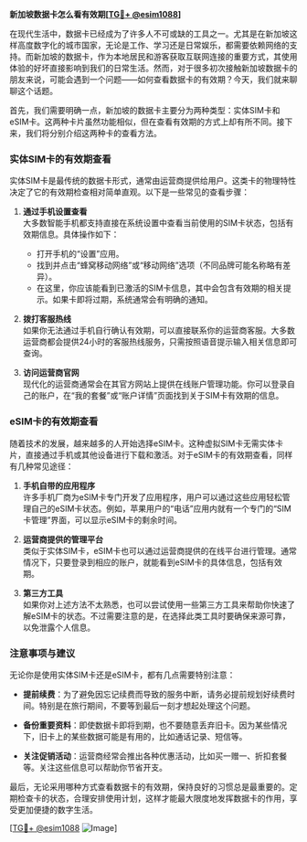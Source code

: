 **新加坡数据卡怎么看有效期[[TG💪+ @esim1088](https://t.me/s/esim1088)]**

在现代生活中，数据卡已经成为了许多人不可或缺的工具之一。尤其是在新加坡这样高度数字化的城市国家，无论是工作、学习还是日常娱乐，都需要依赖网络的支持。而新加坡的数据卡，作为本地居民和游客获取互联网连接的重要方式，其使用体验的好坏直接影响到我们的日常生活。然而，对于很多初次接触新加坡数据卡的朋友来说，可能会遇到一个问题——如何查看数据卡的有效期？今天，我们就来聊聊这个话题。

首先，我们需要明确一点，新加坡的数据卡主要分为两种类型：实体SIM卡和eSIM卡。这两种卡片虽然功能相似，但在查看有效期的方式上却有所不同。接下来，我们将分别介绍这两种卡的查看方法。

### 实体SIM卡的有效期查看

实体SIM卡是最传统的数据卡形式，通常由运营商提供给用户。这类卡的物理特性决定了它的有效期检查相对简单直观。以下是一些常见的查看步骤：

1. **通过手机设置查看**  
   大多数智能手机都支持直接在系统设置中查看当前使用的SIM卡状态，包括有效期信息。具体操作如下：
   - 打开手机的“设置”应用。
   - 找到并点击“蜂窝移动网络”或“移动网络”选项（不同品牌可能名称略有差异）。
   - 在这里，你应该能看到已激活的SIM卡信息，其中会包含有效期的相关提示。如果卡即将过期，系统通常会有明确的通知。

2. **拨打客服热线**  
   如果你无法通过手机自行确认有效期，可以直接联系你的运营商客服。大多数运营商都会提供24小时的客服热线服务，只需按照语音提示输入相关信息即可查询。

3. **访问运营商官网**  
   现代化的运营商通常会在其官方网站上提供在线账户管理功能。你可以登录自己的账户，在“我的套餐”或“账户详情”页面找到关于SIM卡有效期的信息。

### eSIM卡的有效期查看

随着技术的发展，越来越多的人开始选择eSIM卡。这种虚拟SIM卡无需实体卡片，直接通过手机或其他设备进行下载和激活。对于eSIM卡的有效期查看，同样有几种常见途径：

1. **手机自带的应用程序**  
   许多手机厂商为eSIM卡专门开发了应用程序，用户可以通过这些应用轻松管理自己的eSIM卡状态。例如，苹果用户的“电话”应用内就有一个专门的“SIM卡管理”界面，可以显示eSIM卡的剩余时间。

2. **运营商提供的管理平台**  
   类似于实体SIM卡，eSIM卡也可以通过运营商提供的在线平台进行管理。通常情况下，只要登录到相应的账户，就能看到eSIM卡的具体信息，包括有效期。

3. **第三方工具**  
   如果你对上述方法不太熟悉，也可以尝试使用一些第三方工具来帮助你快速了解eSIM卡的状态。不过需要注意的是，在选择此类工具时要确保来源可靠，以免泄露个人信息。

### 注意事项与建议

无论你是使用实体SIM卡还是eSIM卡，都有几点需要特别注意：

- **提前续费**：为了避免因忘记续费而导致的服务中断，请务必提前规划好续费时间。特别是在旅行期间，不要等到最后一刻才想起处理这个问题。
  
- **备份重要资料**：即使数据卡即将到期，也不要随意丢弃旧卡。因为某些情况下，旧卡上的某些数据可能是有用的，比如通话记录、短信等。

- **关注促销活动**：运营商经常会推出各种优惠活动，比如买一赠一、折扣套餐等。关注这些信息可以帮助你节省开支。

最后，无论采用哪种方式查看数据卡的有效期，保持良好的习惯总是最重要的。定期检查卡的状态，合理安排使用计划，这样才能最大限度地发挥数据卡的作用，享受更加便捷的数字生活。

[[TG💪+ @esim1088](https://t.me/s/esim1088) ![Image](https://i.postimg.cc/4NQfJmqS/Snipaste-2025-05-13-00-14-12.png)]